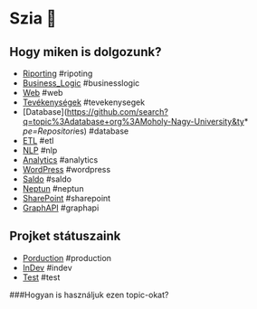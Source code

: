 # Szia 👋

## Hogy miken is dolgozunk?

* [Riporting](https://github.com/search?q=topic%3Ariporting+org%3AMoholy-Nagy-University&type=Repositories) #ripoting
* [Business_Logic](https://github.com/search?q=topic%3Abusinesslogic+org%3AMoholy-Nagy-University&type=Repositories) #businesslogic
* [Web](https://github.com/search?q=topic%3Aweb+org%3AMoholy-Nagy-University&type=Repositories) #web 
* [Tevékenységek](https://github.com/search?q=topic%3Atevekenysegek+org%3AMoholy-Nagy-University&type=Repositories) #tevekenysegek
* [Database](https://github.com/search?q=topic%3Adatabase+org%3AMoholy-Nagy-University&ty*
*pe=Repositori*es) #database
* [ETL](https://github.com/search?q=topic%3Aetl+org%3AMoholy-Nagy-University&type=Repositories) #etl
* [NLP](https://github.com/search?q=topic%3Anlp+org%3AMoholy-Nagy-University&type=Repositories) #nlp
* [Analytics](https://github.com/search?q=topic%3Aanalytics+org%3AMoholy-Nagy-University&type=Repositories) #analytics
* [WordPress](https://github.com/search?q=topic%3Awordpress+org%3AMoholy-Nagy-University&type=Repositories) #wordpress
* [Saldo](https://github.com/search?q=topic%3Asaldo+org%3AMoholy-Nagy-University&type=Repositories) #saldo
* [Neptun](https://github.com/search?q=topic%3Aneptun+org%3AMoholy-Nagy-University&type=Repositories) #neptun
* [SharePoint](https://github.com/search?q=topic%3Asharepoint+org%3AMoholy-Nagy-University&type=Repositories) #sharepoint
* [GraphAPI](https://github.com/search?q=topic%3Agrphapi+org%3AMoholy-Nagy-University&type=Repositories) #graphapi

## Projket státuszaink

* [Porduction](https://github.com/search?q=topic%3Aproduction+org%3AMoholy-Nagy-University&type=Repositories) #production
* [InDev](https://github.com/search?q=topic%3Aindev+org%3AMoholy-Nagy-University&type=Repositories) #indev
* [Test](https://github.com/search?q=topic%3Atest+org%3AMoholy-Nagy-University&type=Repositories) #test

###Hogyan is használjuk ezen topic-okat?
